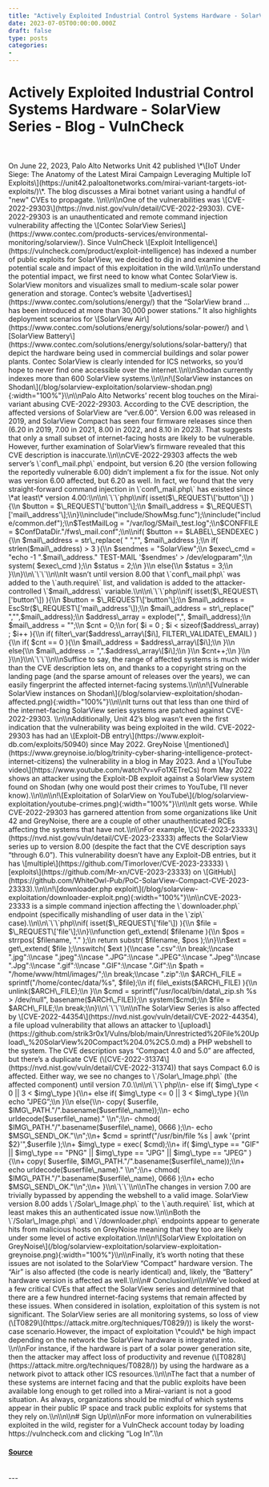 ```yaml
---
title: "Actively Exploited Industrial Control Systems Hardware - SolarView Series - Blog - VulnCheck"
date: 2023-07-05T00:00:00.000Z
draft: false
type: posts
categories: 
- 
---
```

# Actively Exploited Industrial Control Systems Hardware - SolarView Series - Blog - VulnCheck

<br/>

<br/>
On June 22, 2023, Palo Alto Networks Unit 42 published \*\[IoT Under Siege: The Anatomy of the Latest Mirai Campaign Leveraging Multiple IoT Exploits\](https://unit42.paloaltonetworks.com/mirai-variant-targets-iot-exploits/)\*. The blog discusses a Mirai botnet variant using a handful of "new" CVEs to propagate. \\n\\n\\nOne of the vulnerabilities was \[CVE-2022-29303\](https://nvd.nist.gov/vuln/detail/CVE-2022-29303). CVE-2022-29303 is an unauthenticated and remote command injection vulnerability affecting the \[Contec SolarView Series\](https://www.contec.com/products-services/environmental-monitoring/solarview/). Since VulnCheck \[Exploit Intelligence\](https://vulncheck.com/product/exploit-intelligence) has indexed a number of public exploits for SolarView, we decided to dig in and examine the potential scale and impact of this exploitation in the wild.\\n\\nTo understand the potential impact, we first need to know what Contec SolarView is. SolarView monitors and visualizes small to medium-scale solar power generation and storage. Contec’s website \[advertises\](https://www.contec.com/solutions/energy/) that the “SolarView brand … has been introduced at more than 30,000 power stations.” It also highlights deployment scenarios for \[SolarView Air\](https://www.contec.com/solutions/energy/solutions/solar-power/) and \[SolarView Battery\](https://www.contec.com/solutions/energy/solutions/solar-battery/) that depict the hardware being used in commercial buildings and solar power plants. Contec SolarView is clearly intended for ICS networks, so you’d hope to never find one accessible over the internet.\\n\\nShodan currently indexes more than 600 SolarView systems.\\n\\n!\[SolarView instances on Shodan\](/blog/solarview-exploitation/solarview-shodan.png){:width="100%"}\\n\\nPalo Alto Networks’ recent blog touches on the Mirai-variant abusing CVE-2022-29303. According to the CVE description, the affected versions of SolarView are “ver.6.00”. Version 6.00 was released in 2019, and SolarView Compact has seen four firmware releases since then (6.20 in 2019, 7.00 in 2021, 8.00 in 2022, and 8.10 in 2023). That suggests that only a small subset of internet-facing hosts are likely to be vulnerable. However, further examination of SolarView’s firmware revealed that this CVE description is inaccurate.\\n\\nCVE-2022-29303 affects the web server’s \`conf\_mail.php\` endpoint, but version 6.20 (the version following the reportedly vulnerable 6.00) didn’t implement a fix for the issue. Not only was version 6.00 affected, but 6.20 as well. In fact, we found that the very straight-forward command injection in \`conf\_mail.php\` has existed since \*at least\* version 4.00:\\n\\n\`\`\`php\\nif( isset($\_REQUEST\['button'\]) ){\\n $button = $\_REQUEST\['button'\];\\n $mail\_address = $\_REQUEST\['mail\_address'\];\\n}\\ninclude("include/ShowMsg.func");\\ninclude("include/common.def");\\n$TestMailLog = "/var/log/SMail\_test.log";\\n$CONFFILE = $ConfDataDir."/fws\_mail.conf";\\n\\nif( $button == $LABEL\_SENDEXEC ){\\n $mail\_address = str\_replace( " ","", $mail\_address );\\n if( strlen($mail\_address) > 3 ){\\n $sendmes = "SolarView";\\n $exec\_cmd = "echo -1 ".$mail\_address." TEST-MAIL '$sendmes' > /dev/elogparam";\\n system( $exec\_cmd );\\n $status = 2;\\n }\\n else{\\n $status = 3;\\n }\\n}\\n\`\`\`\\n\\nIt wasn’t until version 8.00 that \`conf\_mail.php\` was added to the \`auth.require\` list, and validation is added to the attacker-controlled \`$mail\_address\` variable.\\n\\n\`\`\`php\\nif( isset($\_REQUEST\['button'\]) ){\\n $button = $\_REQUEST\['button'\];\\n $mail\_address = EscStr($\_REQUEST\['mail\_address'\]);\\n $mail\_address = str\_replace(" ","",$mail\_address);\\n $address\_array = explode(",", $mail\_address);\\n $mail\_address = "";\\n $cnt = 0;\\n for( $i = 0 ; $i < sizeof($address\_array) ; $i++ ){\\n if( filter\_var($address\_array\[$i\], FILTER\_VALIDATE\_EMAIL) ){\\n if( $cnt == 0 ){\\n $mail\_address = $address\_array\[$i\];\\n }\\n else{\\n $mail\_address .= ",".$address\_array\[$i\];\\n }\\n $cnt++;\\n }\\n }\\n}\\n\`\`\`\\n\\nSuffice to say, the range of affected systems is much wider than the CVE description lets on, and thanks to a copyright string on the landing page (and the sparse amount of releases over the years), we can easily fingerprint the affected internet-facing systems.\\n\\n!\[Vulnerable SolarView instances on Shodan\](/blog/solarview-exploitation/shodan-affected.png){:width="100%"}\\n\\nIt turns out that less than one third of the internet-facing SolarView series systems are patched against CVE-2022-29303. \\n\\nAdditionally, Unit 42’s blog wasn’t even the first indication that the vulnerability was being exploited in the wild. CVE-2022-29303 has had an \[Exploit-DB entry\](https://www.exploit-db.com/exploits/50940) since May 2022. GreyNoise \[mentioned\](https://www.greynoise.io/blog/trinity-cyber-sharing-intelligence-protect-internet-citizens) the vulnerability in a blog in May 2023. And a \[YouTube video\](https://www.youtube.com/watch?v=vFo1XETreCs) from May 2022 shows an attacker using the Exploit-DB exploit against a SolarView system found on Shodan (why one would post their crimes to YouTube, I’ll never know).\\n\\n\\n!\[Exploitation of SolarView on YouTube\](/blog/solarview-exploitation/youtube-crimes.png){:width="100%"}\\n\\nIt gets worse. While CVE-2022-29303 has garnered attention from some organizations like Unit 42 and GreyNoise, there are a couple of other unauthenticated RCEs affecting the systems that have not.\\n\\nFor example, \[CVE-2023-23333\](https://nvd.nist.gov/vuln/detail/CVE-2023-23333) affects the SolarView series up to version 8.00 (despite the fact that the CVE description says “through 6.0”). This vulnerability doesn’t have any Exploit-DB entries, but it has \[multiple\](https://github.com/Timorlover/CVE-2023-23333) \[exploits\](https://github.com/Mr-xn/CVE-2023-23333) on \[GitHub\](https://github.com/WhiteOwl-Pub/PoC-SolarView-Compact-CVE-2023-23333).\\n\\n!\[downloader.php exploit\](/blog/solarview-exploitation/downloader-exploit.png){:width="100%"}\\n\\nCVE-2023-23333 is a simple command injection affecting the \`downloader.php\` endpoint (specifically mishandling of user data in the \`zip\` case).\\n\\n\`\`\`php\\nif( isset($\_REQUEST\['file'\]) ){\\n $file = $\_REQUEST\['file'\];\\n}\\nfunction get\_extend( $filename ){\\n $pos = strrpos( $filename, "." );\\n return substr( $filename, $pos );\\n}\\n$ext = get\_extend( $file );\\nswitch( $ext ){\\ncase ".csv":\\n break;\\ncase ".jpg":\\ncase ".jpeg":\\ncase ".JPG":\\ncase ".JPEG":\\ncase ".Jpeg":\\ncase ".Jpg":\\ncase ".gif":\\ncase ".GIF":\\ncase ".Gif":\\n $path = "/home/www/html/images/";\\n break;\\ncase ".zip":\\n $ARCH\_FILE = sprintf("/home/contec/data/%s", $file);\\n if( file\_exists($ARCH\_FILE) ){\\n unlink($ARCH\_FILE);\\n }\\n $cmd = sprintf("/usr/local/bin/data\_zip.sh %s > /dev/null", basename($ARCH\_FILE));\\n system($cmd);\\n $file = $ARCH\_FILE;\\n break;\\n}\\n\`\`\`\\n\\nThe SolarView Series is also affected by \[CVE-2022-44354\](https://nvd.nist.gov/vuln/detail/CVE-2022-44354), a file upload vulnerability that allows an attacker to \[upload\](https://github.com/strik3r0x1/Vulns/blob/main/Unrestricted%20File%20Upload\_%20SolarView%20Compact%204.0%2C5.0.md) a PHP webshell to the system. The CVE description says “Compact 4.0 and 5.0” are affected, but there’s a duplicate CVE (\[CVE-2022-31374\](https://nvd.nist.gov/vuln/detail/CVE-2022-31374)) that says Compact 6.0 is affected. Either way, we see no changes to \`/Solar\_Image.php\` (the affected component) until version 7.0.\\n\\n\`\`\`php\\n- else if( $img\_type < 0 || 3 < $img\_type ){\\n+ else if( $img\_type <= 0 || 3 < $img\_type ){\\n echo "JPEG”;\\n }\\n else{\\n- copy( $userfile, $IMG\_PATH."/".basename($userfile\_name));\\n- echo urldecode($userfile\_name)."  
\\n";\\n- chmod( $IMG\_PATH."/".basename($userfile\_name), 0666 );\\n- echo $MSG\_SEND\_OK."\\n";\\n+ $cmd = sprintf("/usr/bin/file %s | awk '{print $2}'",$userfile );\\n+ $img\_type = exec( $cmd);\\n+ if( $img\_type == "GIF" || $img\_type == "PNG" || $img\_type == "JPG" || $img\_type == "JPEG" ){\\n+ copy( $userfile, $IMG\_PATH."/".basename($userfile\_name));\\n+ echo urldecode($userfile\_name)."  
\\n";\\n+ chmod( $IMG\_PATH."/".basename($userfile\_name), 0666 );\\n+ echo $MSG\_SEND\_OK."\\n";\\n+ }\\n\`\`\`\\n\\nThe changes in version 7.00 are trivially bypassed by appending the webshell to a valid image. SolarView version 8.00 adds \`/Solar\_Image.php\` to the \`auth.require\` list, which at least makes this an authenticated issue now.\\n\\nBoth the \`/Solar\_Image.php\` and \`/downloader.php\` endpoints appear to generate hits from malicious hosts on GreyNoise meaning that they too are likely under some level of active exploitation.\\n\\n!\[SolarView Exploitation on GreyNoise\](/blog/solarview-exploitation/solarview-exploitation-greynoise.png){:width="100%"}\\n\\nFinally, it’s worth noting that these issues are not isolated to the SolarView “Compact” hardware version. The “Air” is also affected (the code is nearly identical) and, likely, the “Battery” hardware version is affected as well.\\n\\n# Conclusion\\n\\nWe’ve looked at a few critical CVEs that affect the SolarView series and determined that there are a few hundred internet-facing systems that remain affected by these issues. When considered in isolation, exploitation of this system is not significant. The SolarView series are all monitoring systems, so loss of view (\[T0829\](https://attack.mitre.org/techniques/T0829/)) is likely the worst-case scenario.However, the impact of exploitation \*could\* be high impact depending on the network the SolarView hardware is integrated into. \\n\\nFor instance, if the hardware is part of a solar power generation site, then the attacker may affect loss of productivity and revenue (\[T0828\](https://attack.mitre.org/techniques/T0828/)) by using the hardware as a network pivot to attack other ICS resources.\\n\\nThe fact that a number of these systems are internet facing and that the public exploits have been available long enough to get rolled into a Mirai-variant is not a good situation. As always, organizations should be mindful of which systems appear in their public IP space and track public exploits for systems that they rely on.\\n\\n\\n# Sign Up\\n\\nFor more information on vulnerabilities exploited in the wild, register for a VulnCheck account today by loading https://vulncheck.com and clicking “Log In”.\\n

#### [Source](https://vulncheck.com/blog/solarview-exploitation)

<br/>
---
